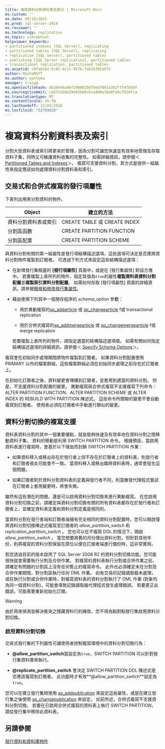 ```yaml
---
title: 複寫資料分割資料表及索引 | Microsoft Docs
ms.custom: ''
ms.date: 09/10/2015
ms.prod: sql-server-2014
ms.reviewer: ''
ms.technology: replication
ms.topic: conceptual
helpviewer_keywords:
- partitioned indexes [SQL Server], replicating
- partitioned tables [SQL Server], replicating
- replication [SQL Server], partitioned tables
- publishing [SQL Server replication], partitioned tables
- transactional replication, partitioned tables
ms.assetid: c9fa81b1-6c81-4c11-927b-fab16301a8f5
author: MashaMSFT
ms.author: mathoma
manager: craigg
ms.openlocfilehash: 6b38446a96f29006356f0ebf083a382fff4fb50f
ms.sourcegitcommit: ceb7e1b9e29e02bb0c6ca400a36e0fa9cf010fca
ms.translationtype: MT
ms.contentlocale: zh-TW
ms.lasthandoff: 12/03/2018
ms.locfileid: "52793620"
---
```

# <a name="replicate-partitioned-tables-and-indexes"></a>複寫資料分割資料表及索引
  分割大型資料表或索引將更易於管理，因為分割可讓您快速並有效率地管理及存取資料子集，同時又可維護資料收集的完整性。 如需詳細資訊，請參閱＜ [Partitioned Tables and Indexes](../../partitions/partitioned-tables-and-indexes.md)＞。 複寫可支援資料分割，其方式是提供一組屬性來指定應該如何處理資料分割資料表和索引。  
  
## <a name="article-properties-for-transactional-and-merge-replication"></a>交易式和合併式複寫的發行項屬性  
 下表列出用來分割資料的物件。  
  
|Object|建立的方法|  
|------------|----------------------|  
|資料分割資料表或索引|CREATE TABLE 或 CREATE INDEX|  
|分割區函數|CREATE PARTITION FUNCTION|  
|分割區配置|CREATE PARTITION SCHEME|  
  
 與資料分割有關的第一組屬性是發行項結構描述選項，這些選項可決定是否應將資料分割物件複製到訂閱者。 可透過下列方式來設定這些結構描述選項：  
  
-   在新增發行集精靈的 **[發行項屬性]** 頁面中，或是在 [發行集屬性] 對話方塊中。 若要複製上表所列的物件，指定其值為`true`的屬性**複製資料表資料分割配置**並**複製索引資料分割配置**。 如需如何存取 [發行項屬性] 頁面的詳細資訊，請參閱[檢視和修改發行集屬性](view-and-modify-publication-properties.md)。  
  
-   藉由使用下列其中一個預存程序的 *schema_option* 參數：  
  
    -   用於異動複寫的[sp_addarticle](/sql/relational-databases/system-stored-procedures/sp-addarticle-transact-sql) 或 [sp_changearticle](/sql/relational-databases/system-stored-procedures/sp-changearticle-transact-sql) f或 transactional replication  
  
    -   用於合併式複寫的[sp_addmergearticle](/sql/relational-databases/system-stored-procedures/sp-addmergearticle-transact-sql) 或 [sp_changemergearticle](/sql/relational-databases/system-stored-procedures/sp-changemergearticle-transact-sql) f或 merge replication  
  
     若要複製上表所列的物件，請指定適當的結構描述選項值。 如需有關如何指定結構描述選項的詳細資訊，請參閱＜ [Specify Schema Options](specify-schema-options.md)＞。  
  
 複寫會在初始同步處理期間將物件複製到訂閱者。 如果資料分割配置使用 PRIMARY 以外的檔案群組，這些檔案群組必須在初始同步處理之前存在於訂閱者上。  
  
 在初始化訂閱者之後，資料變更會傳播到訂閱者，並套用到適當的資料分割。 但是，不支援資料分割配置的變更。 異動複寫與合併式複寫不支援複寫下列命令：ALTER PARTITION FUNCTION、ALTER PARTITION SCHEME 或 ALTER INDEX 的 REBUILD WITH PARTITION 陳述式。  這些命令所關聯的變更不會自動複寫到訂閱者。 使用者必須在訂閱者中手動進行類似的變更。  
  
## <a name="replication-support-for-partition-switching"></a>資料分割切換的複寫支援  
 資料表資料分割的其中一個重要優點，就是能夠快速及有效率地在資料分割之間移動資料子集。 資料的移動是利用 SWITCH PARTITION 命令。 根據預設，當啟用資料表進行複寫時，會基於以下理由而封鎖 SWITCH PARTITION 作業：  
  
-   如果資料移入或移出存在於發行者上但不存在於訂閱者上的資料表，則發行者和訂閱者彼此可能會不一致。 當資料移入或移出臨時資料表時，通常會發生這個問題。  
  
-   如果訂閱者對於資料分割資料表的定義與發行者不同，則當散發代理程式嘗試在訂閱者上套用變更時，將會失敗。  
  
 雖然有這些潛在的問題，還是可以啟用資料分割切換來進行異動複寫。 在您啟用資料分割切換之前，請確定與資料分割切換有關的所有資料表都存在於發行者和訂閱者上，並確定資料表定義和資料分割定義是相同的。  
  
 當資料分割在發行者端和訂閱者端擁有完全相同的資料分割配置時，您可以開啟僅將資料分割切換陳述式複寫至訂閱者的 *allow_partition_switch* 和 *replication_partition_switch* 。 您也可以在不複寫 DDL 的情況下，開啟 *allow_partition_switch* 。 當您想要將舊的月份傳出資料分割，但針對其他年份，則將複寫的資料分割保留在原位以便在訂閱者端進行備份時，這非常實用。  
  
 若您透過目前的版本啟用了 SQL Server 2008 R2 的資料分割切換功能，您可能很快就會需要執行分割及合併作業。 對複寫的資料表執行分割或合併作業之前，請確定有問題的分割區上沒有任何暫止的複寫命令。 此外也必須確定未在分割及合併作業期間，對分割區執行任何 DML 作業。 如有交易的記錄讀取器未處理，或在執行分割或合併作業時，對複寫資料表的資料分割執行了 DML 作業 (對象均為同一個資料分割)，可能會導致記錄讀取器代理程式發生處理錯誤。 若要更正此錯誤，可能需要重新初始化訂閱。  
  
> [!WARNING]  
>  由於用來偵測並解決衝突之隱藏資料行的緣故，您不得為點對點發行集啟用資料分割切換。  
  
### <a name="enabling-partition-switching"></a>啟用資料分割切換  
 交易式發行集的下列屬性可讓使用者控制複寫環境中的資料分割切換行為：  
  
-   **@allow_partition_switch**當設定為`true`，SWITCH PARTITION 可以針對發行集資料庫來執行。  
  
-   **@replicate_partition_switch** 會決定 SWITCH PARTITION DDL 陳述式是否應該複寫到訂閱者。 此功能時才有效**@allow_partition_switch**設定為`true`。  
  
 您可以在建立發行集時使用 [sp_addpublication](/sql/relational-databases/system-stored-procedures/sp-addpublication-transact-sql) 來設定這些屬性，或是在建立發行集之後使用 [sp_changepublication](/sql/relational-databases/system-stored-procedures/sp-changepublication-transact-sql) 來設定。 如前所述，合併式複寫不支援資料分割切換。 若要在已啟用合併式複寫的資料表上執行 SWITCH PARTITION，請從發行集中移除此資料表。  
  
## <a name="see-also"></a>另請參閱  
 [發行資料和資料庫物件](publish-data-and-database-objects.md)  
  
  

